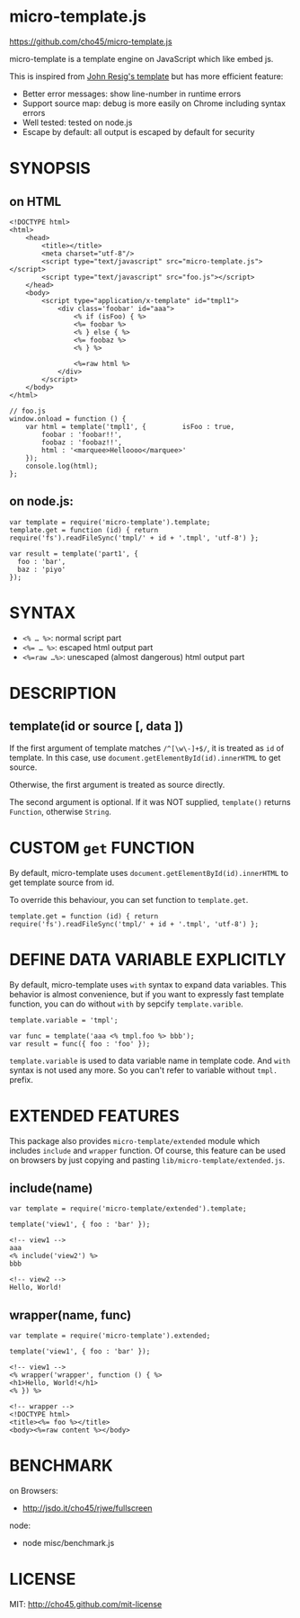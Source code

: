 micro-template.js
=================

https://github.com/cho45/micro-template.js

micro-template is a template engine on JavaScript which like embed js.

This is inspired from [John Resig's template]( http://ejohn.org/blog/javascript-micro-templating/ ) but has more efficient feature:

 * Better error messages: show line-number in runtime errors
 * Support source map: debug is more easily on Chrome including syntax errors
 * Well tested: tested on node.js
 * Escape by default: all output is escaped by default for security


SYNOPSIS
========

## on HTML

```
<!DOCTYPE html>
<html>
	<head>
		<title></title>
		<meta charset="utf-8"/>
		<script type="text/javascript" src="micro-template.js"></script>
		<script type="text/javascript" src="foo.js"></script>
	</head>
	<body>
		<script type="application/x-template" id="tmpl1">
			<div class='foobar' id="aaa">
				<% if (isFoo) { %>
				<%= foobar %>
				<% } else { %>
				<%= foobaz %>
				<% } %>

				<%=raw html %>
			</div>
		</script>
	</body>
</html>
```

```
// foo.js
window.onload = function () {
    var html = template('tmpl1', {         isFoo : true,
        foobar : 'foobar!!',
        foobaz : 'foobaz!!',
        html : '<marquee>Helloooo</marquee>'
    });
    console.log(html);
};
```

## on node.js:

```
var template = require('micro-template').template;
template.get = function (id) { return require('fs').readFileSync('tmpl/' + id + '.tmpl', 'utf-8') };

var result = template('part1', {
  foo : 'bar',
  baz : 'piyo'
});
```

SYNTAX
======

 * `<% … %>`: normal script part
 * `<%= … %>`: escaped html output part
 * `<%=raw …%>`: unescaped (almost dangerous) html output part


DESCRIPTION
===========

## template(id or source [, data ])

If the first argument of template matches `/^[\w\-]+$/`, it is treated as `id` of template. In this case, use `document.getElementById(id).innerHTML` to get source.

Otherwise, the first argument is treated as source directly.

The second argument is optional. If it was NOT supplied, `template()` returns `Function`, otherwise `String`.


CUSTOM `get` FUNCTION
=====================

By default, micro-template uses `document.getElementById(id).innerHTML` to get template source from id.

To override this behaviour, you can set function to `template.get`.

```
template.get = function (id) { return require('fs').readFileSync('tmpl/' + id + '.tmpl', 'utf-8') };
```

DEFINE DATA VARIABLE EXPLICITLY
================================

By default, micro-template uses `with` syntax to expand data variables. This behavior is almost convenience, but if you want to expressly fast template function, you can do without `with` by sepcify `template.varible`.

```
template.variable = 'tmpl';

var func = template('aaa <% tmpl.foo %> bbb');
var result = func({ foo : 'foo' });
```

`template.variable` is used to data variable name in template code. And `with` syntax is not used any more. So you can't refer to variable without `tmpl.` prefix.

EXTENDED FEATURES
=================

This package also provides `micro-template/extended` module which includes `include` and `wrapper` function. Of course, this feature can be used on browsers by just copying and pasting `lib/micro-template/extended.js`.

## include(name)

```
var template = require('micro-template/extended').template;

template('view1', { foo : 'bar' });
```

```
<!-- view1 -->
aaa
<% include('view2') %>
bbb
```

```
<!-- view2 -->
Hello, World!
```

## wrapper(name, func)

```
var template = require('micro-template').extended;

template('view1', { foo : 'bar' });
```

```
<!-- view1 -->
<% wrapper('wrapper', function () { %>
<h1>Hello, World!</h1>
<% }) %>
```

```
<!-- wrapper -->
<!DOCTYPE html>
<title><%= foo %></title>
<body><%=raw content %></body>
```

BENCHMARK
=========

on Browsers:

 * http://jsdo.it/cho45/rjwe/fullscreen

node:

 * node misc/benchmark.js


LICENSE
=======

MIT: http://cho45.github.com/mit-license